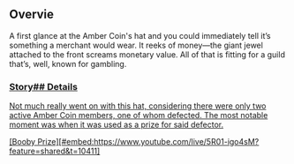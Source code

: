 <!-- title: Amber Coin Hat -->
<!-- quote: You are of the Amber Coin?! -->
<!-- chapter: 0 -->
<!-- images: (Nanamoo and Shakira wearing the Amber Coin Hat) -->
<!-- model: false -->

## Overvie

A first glance at the Amber Coin's hat and you could immediately tell it’s something a merchant would wear. It reeks of money—the giant jewel attached to the front screams monetary value. All of that is fitting for a guild that’s, well, known for gambling.

### <u>Story## Details

Not much really went on with this hat, considering there were only two active Amber Coin members, one of whom defected. The most notable moment was when it was used as a prize for said defector.

[Booby Prize][#embed:https://www.youtube.com/live/5R01-igo4sM?feature=shared&t=10411]
